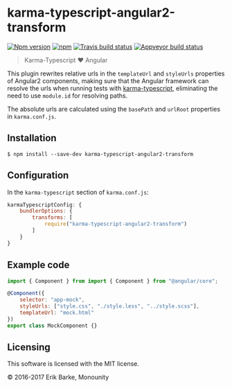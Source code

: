 # karma-typescript-angular2-transform

[![Npm version](https://img.shields.io/npm/v/karma-typescript-angular2-transform.svg)](https://www.npmjs.com/package/karma-typescript-angular2-transform)
[![npm](https://img.shields.io/npm/dt/karma-typescript-angular2-transform.svg)](https://www.npmjs.com/package/karma-typescript-angular2-transform)
[![Travis build status](https://travis-ci.org/monounity/karma-typescript-angular2-transform.svg?branch=master)](https://travis-ci.org/monounity/karma-typescript-angular2-transform)
[![Appveyor build status](https://ci.appveyor.com/api/projects/status/xn2ndi7r1bs7dyha/branch/master?svg=true)](https://ci.appveyor.com/project/monounity/karma-typescript-angular2-transform/branch/master)

> Karma-Typescript :heart: Angular

This plugin rewrites relative urls in the `templateUrl` and `styleUrls` properties of Angular2 components,
making sure that the Angular framework can resolve the urls when running tests with [karma-typescript](https://github.com/monounity/karma-typescript), eliminating the need to use `module.id` for resolving paths.

The absolute urls are calculated using the `basePath` and `urlRoot` properties in `karma.conf.js`.

## Installation

```
$ npm install --save-dev karma-typescript-angular2-transform
```

## Configuration

In the `karma-typescript` section of `karma.conf.js`:

```javascript
karmaTypescriptConfig: {
    bundlerOptions: {
        transforms: [
            require("karma-typescript-angular2-transform")
        ]
    }
}
```

## Example code

```javascript
import { Component } from import { Component } from "@angular/core";

@Component({
    selector: "app-mock",
    styleUrls: ["style.css", "./style.less", "../style.scss"],
    templateUrl: "mock.html"
})
export class MockComponent {}
```

## Licensing

This software is licensed with the MIT license.

© 2016-2017 Erik Barke, Monounity
